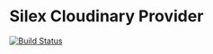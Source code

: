 # Silex Cloudinary Provider

[![Build Status](https://travis-ci.org/mrprompt/silex-cloudinary.svg?branch=master)](https://travis-ci.org/mrprompt/silex-cloudinary)